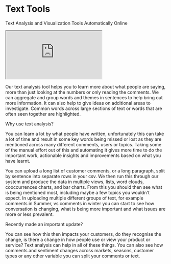# Text Tools

Text Analysis and Visualization Tools Automatically Online

<iframe src="https://bemorebitcoin.shinyapps.io/TextVisualisations/" title="Text Analysis Upload"></iframe>

Our text analysis tool helps you to learn more about what people are saying, more than just looking at the numbers or only reading the comments. We can aggregate and group words and themes in sentences to help bring out more information. It can also help to give ideas on additional areas to investigate. Common words across large sections of text or words that are often seen together are highlighted.

Why use text analysis?

You can learn a lot by what people have written, unfortunately this can take a lot of time and result in some key words being missed or lost as they are mentioned across many different comments, users or topics. Taking some of the manual effort out of this and automating it gives more time to do the important work, actionable insights and improvements based on what you have learnt.

You can upload a long list of customer comments, or a long paragraph, split by sentence into separate rows in your csv. We then run this through our system and produce the data in multiple views, lists, word clouds, cooccurrences charts, and bar charts. From this you should then see what is being mentioned most, including maybe a few topics you wouldn't expect. In uploading multiple different groups of text, for example comments in Summer, vs comments in winter you can start to see how conversation is changing, what is being more important and what issues are more or less prevalent. 

Recently made an important update?

You can see how this then impacts your customers, do they recognise the change, is there a  change in how people use or view your product or service? Text analysis can help in all of these things. You can also see how comments and sentiment changes across markets, seasons, customer types or any other variable you can split your comments or text.
